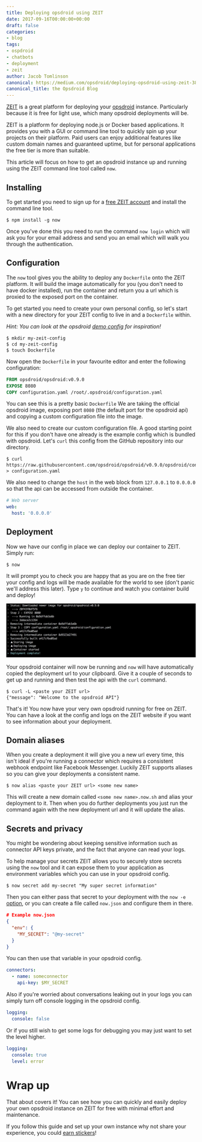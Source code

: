 ```yaml
---
title: Deploying opsdroid using ZEIT
date: 2017-09-16T00:00:00+00:00
draft: false
categories:
- blog
tags:
- ospdroid
- chatbots
- deployment
- zeit
author: Jacob Tomlinson
canonical: https://medium.com/opsdroid/deploying-opsdroid-using-zeit-38296888a651
canonical_title: the Opsdroid Blog
---
```


[ZEIT](https://zeit.co/) is a great platform for deploying your [opsdroid](https://opsdroid.github.io/) instance. Particularly because it is free for light use, which many opsdroid deployments will be.

ZEIT is a platform for deploying node.js or Docker based applications. It provides you with a GUI or command line tool to quickly spin up your projects on their platform. Paid users can enjoy additional features like custom domain names and guaranteed uptime, but for personal applications the free tier is more than suitable.

This article will focus on how to get an opsdroid instance up and running using the ZEIT command line tool called `now`.

## Installing

To get started you need to sign up for a [free ZEIT account](https://zeit.co/login) and install the command line tool.

```console
$ npm install -g now
```

Once you've done this you need to run the command `now login` which will ask you for your email address and send you an email which will walk you through the authentication.

## Configuration

The `now` tool gives you the ability to deploy any `Dockerfile` onto the ZEIT platform. It will build the image automatically for you (you don't need to have docker installed), run the container and return you a url which is proxied to the exposed port on the container.

To get started you need to create your own personal config, so let's start with a new directory for your ZEIT config to live in and a `Dockerfile` within.

_Hint: You can look at the opsdroid [demo config](https://github.com/opsdroid/zeit-demo) for inspiration!_

```console
$ mkdir my-zeit-config
$ cd my-zeit-config
$ touch Dockerfile
```

Now open the `Dockerfile` in your favourite editor and enter the following configuration:

```dockerfile
FROM opsdroid/opsdroid:v0.9.0
EXPOSE 8080
COPY configuration.yaml /root/.opsdroid/configuration.yaml
```

You can see this is a pretty basic `Dockerfile` We are taking the official opsdroid image, exposing port `8080` (the default port for the opsdroid api) and copying a custom configuration file into the image.

We also need to create our custom configuration file. A good starting point for this if you don't have one already is the example config which is bundled with opsdroid. Let's `curl` this config from the GitHub repository into our directory.

```console
$ curl https://raw.githubusercontent.com/opsdroid/opsdroid/v0.9.0/opsdroid/configuration/example_configuration.yaml > configuration.yaml
```

We also need to change the `host` in the web block from `127.0.0.1` to `0.0.0.0` so that the api can be accessed from outside the container.

```yaml
# Web server
web:
  host: '0.0.0.0'
```

## Deployment

Now we have our config in place we can deploy our container to ZEIT. Simply run:

```console
$ now
```

It will prompt you to check you are happy that as you are on the free tier your config and logs will be made available for the world to see (don't panic we'll address this later). Type `y` to continue and watch you container build and deploy!

![](9q2ssUNh.png)

Your opsdroid container will now be running and `now` will have automatically copied the deployment url to your clipboard. Give it a couple of seconds to get up and running and then test the api with the `curl` command.

```console
$ curl -L <paste your ZEIT url>
{"message": "Welcome to the opsdroid API"}
```

That's it! You now have your very own opsdroid running for free on ZEIT. You can have a look at the config and logs on the ZEIT website if you want to see information about your deployment.

## Domain aliases

When you create a deployment it will give you a new url every time, this isn't ideal if you're running a connector which requires a consistent webhook endpoint like Facebook Messenger. Luckily ZEIT supports aliases so you can give your deployments a consistent name.

```console
$ now alias <paste your ZEIT url> <some new name>
```

This will create a new domain called `<some new name>.now.sh` and alias your deployment to it. Then when you do further deployments you just run the command again with the new deployment url and it will update the alias.

## Secrets and privacy

You might be wondering about keeping sensitive information such as connector API keys private, and the fact that anyone can read your logs.

To help manage your secrets ZEIT allows you to securely store secrets using the `now` tool and it can expose them to your application as environment variables which you can use in your opsdroid config.

```console
$ now secret add my-secret "My super secret information"
```

Then you can either pass that secret to your deployment with the `now -e` [option](https://zeit.co/docs/features/env-and-secrets), or you can create a file called `now.json` and configure them in there.

```json
# Example now.json
{
  "env": {
    "MY_SECRET": "@my-secret"
  }
}
```

You can then use that variable in your opsdroid config.

```yaml
connectors:
  - name: someconnector
    api-key: $MY_SECRET
```

Also if you're worried about conversations leaking out in your logs you can simply turn off console logging in the opsdroid config.

```yaml
logging:
  console: false
```

Or if you still wish to get some logs for debugging you may just want to set the level higher.

```yaml
logging:
  console: true
  level: error
```

Wrap up
=======

That about covers it! You can see how you can quickly and easily deploy your own opsdroid instance on ZEIT for free with minimal effort and maintenance.

If you follow this guide and set up your own instance why not share your experience, you could [earn stickers](https://medium.com/opsdroid/stickers-for-contributors-a0a1f9c30ec1)!
